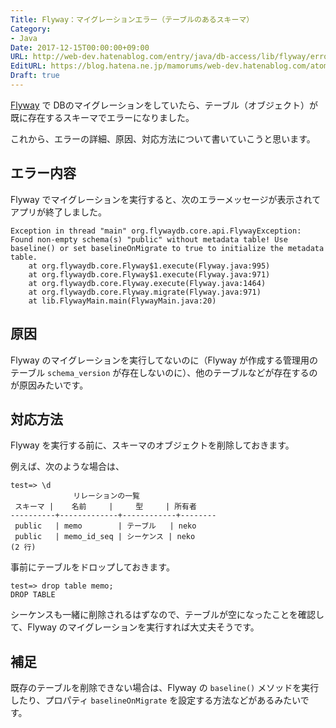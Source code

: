 ```yaml
---
Title: Flyway：マイグレーションエラー（テーブルのあるスキーマ）
Category:
- Java
Date: 2017-12-15T00:00:00+09:00
URL: http://web-dev.hatenablog.com/entry/java/db-access/lib/flyway/error-non-empty-schema
EditURL: https://blog.hatena.ne.jp/mamorums/web-dev.hatenablog.com/atom/entry/8599973812324474107
Draft: true
---
```


[Flyway](https://flywaydb.org/) で DBのマイグレーションをしていたら、テーブル（オブジェクト）が既に存在するスキーマでエラーになりました。

これから、エラーの詳細、原因、対応方法について書いていこうと思います。


## エラー内容
Flyway でマイグレーションを実行すると、次のエラーメッセージが表示されてアプリが終了しました。

```
Exception in thread "main" org.flywaydb.core.api.FlywayException: Found non-empty schema(s) "public" without metadata table! Use baseline() or set baselineOnMigrate to true to initialize the metadata table.
	at org.flywaydb.core.Flyway$1.execute(Flyway.java:995)
	at org.flywaydb.core.Flyway$1.execute(Flyway.java:971)
	at org.flywaydb.core.Flyway.execute(Flyway.java:1464)
	at org.flywaydb.core.Flyway.migrate(Flyway.java:971)
	at lib.FlywayMain.main(FlywayMain.java:20)
```


## 原因
Flyway のマイグレーションを実行してないのに（Flyway が作成する管理用のテーブル `schema_version` が存在しないのに）、他のテーブルなどが存在するのが原因みたいです。


## 対応方法
Flyway を実行する前に、スキーマのオブジェクトを削除しておきます。

例えば、次のような場合は、

```
test=> \d
              リレーションの一覧
 スキーマ |    名前     |     型     | 所有者
----------+-------------+------------+--------
 public   | memo        | テーブル   | neko
 public   | memo_id_seq | シーケンス | neko
(2 行)
```

事前にテーブルをドロップしておきます。

```
test=> drop table memo;
DROP TABLE
```

シーケンスも一緒に削除されるはずなので、テーブルが空になったことを確認して、Flyway のマイグレーションを実行すれば大丈夫そうです。


## 補足
既存のテーブルを削除できない場合は、Flyway の `baseline()` メソッドを実行したり、プロパティ `baselineOnMigrate` を設定する方法などがあるみたいです。
